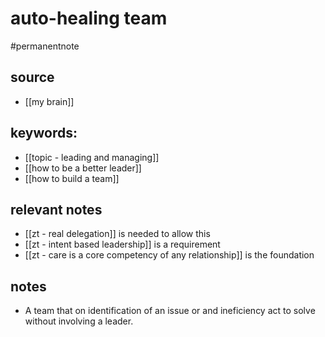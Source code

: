 # auto-healing team
#permanentnote

## source
- [[my brain]]
## keywords:
- [[topic - leading and managing]]
- [[how to be a better leader]] 
- [[how to build a team]]
## relevant notes
- [[zt - real delegation]] is needed to allow this
- [[zt - intent based leadership]] is a requirement
- [[zt - care is a core competency of any relationship]] is the foundation
## notes
- A team that on identification of an issue or and ineficiency act to solve without involving a leader. 